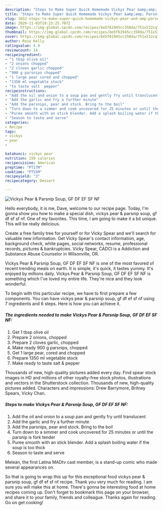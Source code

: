 ```yaml
---
description: "Steps to Make Super Quick Homemade Vickys Pear &amp;amp; Parsnip Soup, GF DF EF SF NF"
title: "Steps to Make Super Quick Homemade Vickys Pear &amp;amp; Parsnip Soup, GF DF EF SF NF"
slug: 1652-steps-to-make-super-quick-homemade-vickys-pear-and-amp-parsnip-soup-gf-df-ef-sf-nf
date: 2020-11-03T19:23:25.707Z
image: https://img-global.cpcdn.com/recipes/be5f61945cc350da/751x532cq70/vickys-pear-parsnip-soup-gf-df-ef-sf-nf-recipe-main-photo.jpg
thumbnail: https://img-global.cpcdn.com/recipes/be5f61945cc350da/751x532cq70/vickys-pear-parsnip-soup-gf-df-ef-sf-nf-recipe-main-photo.jpg
cover: https://img-global.cpcdn.com/recipes/be5f61945cc350da/751x532cq70/vickys-pear-parsnip-soup-gf-df-ef-sf-nf-recipe-main-photo.jpg
author: Rose Kelly
ratingvalue: 4.9
reviewcount: 14
recipeingredient:
- "1 tbsp olive oil"
- "2 onions chopped"
- "2 cloves garlic chopped"
- "900 g parsnips chopped"
- "1 large pear cored and chopped"
- "1350 ml vegetable stock"
- "to taste salt  pepper"
recipeinstructions:
- "Add the oil and onion to a soup pan and gently fry until translucent"
- "Add the garlic and fry a further minute"
- "Add the parsnips, pear and stock. Bring to the boil"
- "Turn down to a simmer and cook uncovered for 25 minutes or until the parsnip is fork tender"
- "Puree smooth with an stick blender. Add a splash boiling water if the soup is too thick"
- "Season to taste and serve"
categories:
- Recipe
tags:
- vickys
- pear
- 

katakunci: vickys pear  
nutrition: 159 calories
recipecuisine: American
preptime: "PT17M"
cooktime: "PT55M"
recipeyield: "3"
recipecategory: Dessert

---
```



![Vickys Pear &amp; Parsnip Soup, GF DF EF SF NF](https://img-global.cpcdn.com/recipes/be5f61945cc350da/751x532cq70/vickys-pear-parsnip-soup-gf-df-ef-sf-nf-recipe-main-photo.jpg)

Hello everybody, it is me, Dave, welcome to our recipe page. Today, I'm gonna show you how to make a special dish, vickys pear &amp; parsnip soup, gf df ef sf nf. One of my favorites. This time, I am going to make it a bit unique. This will be really delicious.

Create a free family tree for yourself or for Vicky Spear and we&#39;ll search for valuable new information. Get Vicky Spear&#39;s contact information, age, background check, white pages, social networks, resume, professional records, pictures &amp; bankruptcies. Vicky Spear, CADCI is a Addiction and Substance Abuse Counselor in Wilsonville, OR.

Vickys Pear &amp; Parsnip Soup, GF DF EF SF NF is one of the most favored of recent trending meals on earth. It is simple, it's quick, it tastes yummy. It's enjoyed by millions daily. Vickys Pear &amp; Parsnip Soup, GF DF EF SF NF is something which I've loved my entire life. They're nice and they look wonderful.


To begin with this particular recipe, we have to first prepare a few components. You can have vickys pear &amp; parsnip soup, gf df ef sf nf using 7 ingredients and 6 steps. Here is how you can achieve it.

<!--inarticleads1-->

##### The ingredients needed to make Vickys Pear &amp; Parsnip Soup, GF DF EF SF NF:

1. Get 1 tbsp olive oil
1. Prepare 2 onions, chopped
1. Prepare 2 cloves garlic, chopped
1. Make ready 900 g parsnips, chopped
1. Get 1 large pear, cored and chopped
1. Prepare 1350 ml vegetable stock
1. Make ready to taste salt &amp; pepper


Thousands of new, high-quality pictures added every day. Find spear stock images in HD and millions of other royalty-free stock photos, illustrations and vectors in the Shutterstock collection. Thousands of new, high-quality pictures added. Characters and impressions: Drew Barrymore, Britney Spears, Vicky Chan. 

<!--inarticleads2-->

##### Steps to make Vickys Pear &amp; Parsnip Soup, GF DF EF SF NF:

1. Add the oil and onion to a soup pan and gently fry until translucent
1. Add the garlic and fry a further minute
1. Add the parsnips, pear and stock. Bring to the boil
1. Turn down to a simmer and cook uncovered for 25 minutes or until the parsnip is fork tender
1. Puree smooth with an stick blender. Add a splash boiling water if the soup is too thick
1. Season to taste and serve


Meleán, the first Latina MADtv cast member, is a stand-up comic who made several appearances on. 

So that is going to wrap this up for this exceptional food vickys pear &amp; parsnip soup, gf df ef sf nf recipe. Thank you very much for reading. I am sure you will make this at home. There's gonna be interesting food at home recipes coming up. Don't forget to bookmark this page on your browser, and share it to your family, friends and colleague. Thanks again for reading. Go on get cooking!
